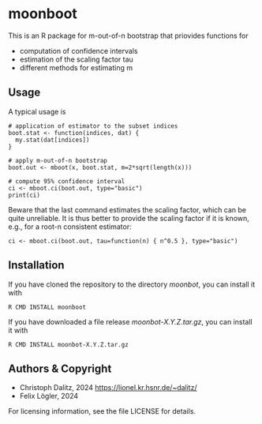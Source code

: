 moonboot
========

This is an R package for m-out-of-n bootstrap that priovides functions for

- computation of confidence intervals
- estimation of the scaling factor tau
- different methods for estimating m

Usage
-----

A typical usage is

    # application of estimator to the subset indices
    boot.stat <- function(indices, dat) {
      my.stat(dat[indices])
    }

    # apply m-out-of-n bootstrap
    boot.out <- mboot(x, boot.stat, m=2*sqrt(length(x)))

    # compute 95% confidence interval
    ci <- mboot.ci(boot.out, type="basic")
    print(ci)

Beware that the last command estimates the scaling factor, which can be quite
unreliable. It is thus better to provide the scaling factor if it is known,
e.g., for a root-n consistent estimator:

    ci <- mboot.ci(boot.out, tau=function(n) { n^0.5 }, type="basic")


Installation
------------

If you have cloned the repository to the directory *moonbot*, you can install
it with

    R CMD INSTALL moonboot

If you have downloaded a file release *moonbot-X.Y.Z.tar.gz*, you can install
it with

    R CMD INSTALL moonbot-X.Y.Z.tar.gz


Authors & Copyright
-------------------

 - Christoph Dalitz, 2024 <https://lionel.kr.hsnr.de/~dalitz/>
 - Felix Lögler, 2024

For licensing information, see the file LICENSE for details.
